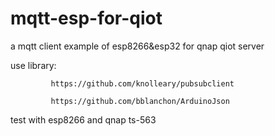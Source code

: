 
# mqtt-esp-for-qiot
a mqtt client example of esp8266&esp32 for qnap qiot server

use library:

             https://github.com/knolleary/pubsubclient

             https://github.com/bblanchon/ArduinoJson

test with esp8266 and qnap ts-563
